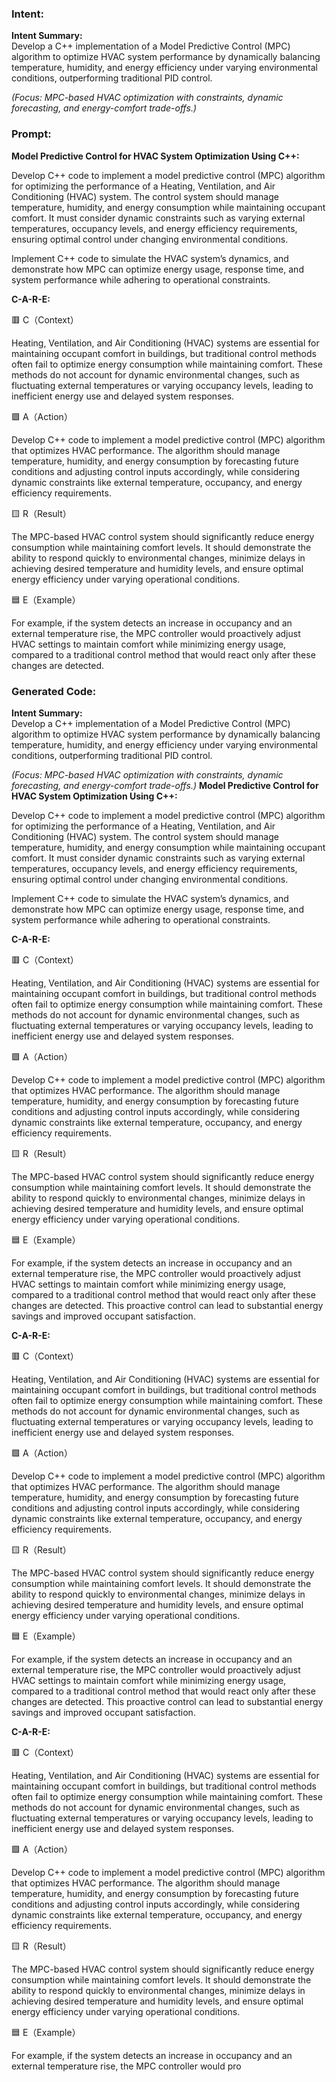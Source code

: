 ### Intent:
**Intent Summary:**  
Develop a C++ implementation of a Model Predictive Control (MPC) algorithm to optimize HVAC system performance by dynamically balancing temperature, humidity, and energy efficiency under varying environmental conditions, outperforming traditional PID control.  

*(Focus: MPC-based HVAC optimization with constraints, dynamic forecasting, and energy-comfort trade-offs.)*

### Prompt:
**Model Predictive Control for HVAC System Optimization Using C++:**

Develop C++ code to implement a model predictive control (MPC) algorithm for optimizing the performance of a Heating, Ventilation, and Air Conditioning (HVAC) system. The control system should manage temperature, humidity, and energy consumption while maintaining occupant comfort. It must consider dynamic constraints such as varying external temperatures, occupancy levels, and energy efficiency requirements, ensuring optimal control under changing environmental conditions.

Implement C++ code to simulate the HVAC system’s dynamics, and demonstrate how MPC can optimize energy usage, response time, and system performance while adhering to operational constraints.

**C-A-R-E:**

🟥 C（Context）

Heating, Ventilation, and Air Conditioning (HVAC) systems are essential for maintaining occupant comfort in buildings, but traditional control methods often fail to optimize energy consumption while maintaining comfort. These methods do not account for dynamic environmental changes, such as fluctuating external temperatures or varying occupancy levels, leading to inefficient energy use and delayed system responses.

🟩 A（Action）

Develop C++ code to implement a model predictive control (MPC) algorithm that optimizes HVAC performance. The algorithm should manage temperature, humidity, and energy consumption by forecasting future conditions and adjusting control inputs accordingly, while considering dynamic constraints like external temperature, occupancy, and energy efficiency requirements.

🟨 R（Result）

The MPC-based HVAC control system should significantly reduce energy consumption while maintaining comfort levels. It should demonstrate the ability to respond quickly to environmental changes, minimize delays in achieving desired temperature and humidity levels, and ensure optimal energy efficiency under varying operational conditions.

🟦 E（Example）

For example, if the system detects an increase in occupancy and an external temperature rise, the MPC controller would proactively adjust HVAC settings to maintain comfort while minimizing energy usage, compared to a traditional control method that would react only after these changes are detected.

### Generated Code:
**Intent Summary:**  
Develop a C++ implementation of a Model Predictive Control (MPC) algorithm to optimize HVAC system performance by dynamically balancing temperature, humidity, and energy efficiency under varying environmental conditions, outperforming traditional PID control.  

*(Focus: MPC-based HVAC optimization with constraints, dynamic forecasting, and energy-comfort trade-offs.)*
**Model Predictive Control for HVAC System Optimization Using C++:**

Develop C++ code to implement a model predictive control (MPC) algorithm for optimizing the performance of a Heating, Ventilation, and Air Conditioning (HVAC) system. The control system should manage temperature, humidity, and energy consumption while maintaining occupant comfort. It must consider dynamic constraints such as varying external temperatures, occupancy levels, and energy efficiency requirements, ensuring optimal control under changing environmental conditions.

Implement C++ code to simulate the HVAC system’s dynamics, and demonstrate how MPC can optimize energy usage, response time, and system performance while adhering to operational constraints.

**C-A-R-E:**

🟥 C（Context）

Heating, Ventilation, and Air Conditioning (HVAC) systems are essential for maintaining occupant comfort in buildings, but traditional control methods often fail to optimize energy consumption while maintaining comfort. These methods do not account for dynamic environmental changes, such as fluctuating external temperatures or varying occupancy levels, leading to inefficient energy use and delayed system responses.

🟩 A（Action）

Develop C++ code to implement a model predictive control (MPC) algorithm that optimizes HVAC performance. The algorithm should manage temperature, humidity, and energy consumption by forecasting future conditions and adjusting control inputs accordingly, while considering dynamic constraints like external temperature, occupancy, and energy efficiency requirements.

🟨 R（Result）

The MPC-based HVAC control system should significantly reduce energy consumption while maintaining comfort levels. It should demonstrate the ability to respond quickly to environmental changes, minimize delays in achieving desired temperature and humidity levels, and ensure optimal energy efficiency under varying operational conditions.

🟦 E（Example）

For example, if the system detects an increase in occupancy and an external temperature rise, the MPC controller would proactively adjust HVAC settings to maintain comfort while minimizing energy usage, compared to a traditional control method that would react only after these changes are detected. This proactive control can lead to substantial energy savings and improved occupant satisfaction.

**C-A-R-E:**

🟥 C（Context）

Heating, Ventilation, and Air Conditioning (HVAC) systems are essential for maintaining occupant comfort in buildings, but traditional control methods often fail to optimize energy consumption while maintaining comfort. These methods do not account for dynamic environmental changes, such as fluctuating external temperatures or varying occupancy levels, leading to inefficient energy use and delayed system responses.

🟩 A（Action）

Develop C++ code to implement a model predictive control (MPC) algorithm that optimizes HVAC performance. The algorithm should manage temperature, humidity, and energy consumption by forecasting future conditions and adjusting control inputs accordingly, while considering dynamic constraints like external temperature, occupancy, and energy efficiency requirements.

🟨 R（Result）

The MPC-based HVAC control system should significantly reduce energy consumption while maintaining comfort levels. It should demonstrate the ability to respond quickly to environmental changes, minimize delays in achieving desired temperature and humidity levels, and ensure optimal energy efficiency under varying operational conditions.

🟦 E（Example）

For example, if the system detects an increase in occupancy and an external temperature rise, the MPC controller would proactively adjust HVAC settings to maintain comfort while minimizing energy usage, compared to a traditional control method that would react only after these changes are detected. This proactive control can lead to substantial energy savings and improved occupant satisfaction.

**C-A-R-E:**

🟥 C（Context）

Heating, Ventilation, and Air Conditioning (HVAC) systems are essential for maintaining occupant comfort in buildings, but traditional control methods often fail to optimize energy consumption while maintaining comfort. These methods do not account for dynamic environmental changes, such as fluctuating external temperatures or varying occupancy levels, leading to inefficient energy use and delayed system responses.

🟩 A（Action）

Develop C++ code to implement a model predictive control (MPC) algorithm that optimizes HVAC performance. The algorithm should manage temperature, humidity, and energy consumption by forecasting future conditions and adjusting control inputs accordingly, while considering dynamic constraints like external temperature, occupancy, and energy efficiency requirements.

🟨 R（Result）

The MPC-based HVAC control system should significantly reduce energy consumption while maintaining comfort levels. It should demonstrate the ability to respond quickly to environmental changes, minimize delays in achieving desired temperature and humidity levels, and ensure optimal energy efficiency under varying operational conditions.

🟦 E（Example）

For example, if the system detects an increase in occupancy and an external temperature rise, the MPC controller would pro
